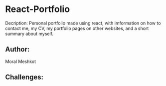 # React-Portfolio
Decription: Personal portfolio made using react, with imformation on how to contact me, my CV, my portfolio pages on other websites, and a short summary about myself.

## Author:
Moral Meshkot

## Challenges:
